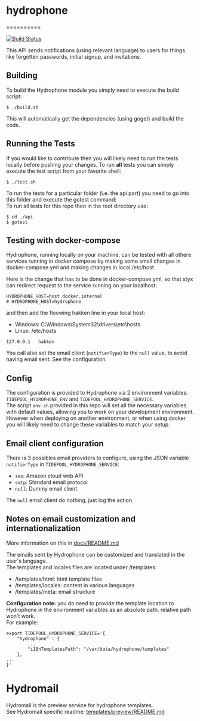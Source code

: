 # hydrophone
==========

[![Build Status](https://travis-ci.com/tidepool-org/hydrophone.png)](https://travis-ci.com/tidepool-org/hydrophone)

This API sends notifications (using relevant language) to users for things like forgotten passwords, initial signup, and invitations.  

## Building
To build the Hydrophone module you simply need to execute the build script:  

```
$ ./build.sh
```
This will automatically get the dependencies (using goget) and build the code. 


## Running the Tests
If you would like to contribute then you will likely need to run the tests locally before pushing your changes. 
To run **all** tests you can simply execute the test script from your favorite shell:

`$ ./test.sh`  

To run the tests for a particular folder (i.e. the api part) you need to go into this folder and execute the gotest command:  
To run all tests for this repo then in the root directory use:

```
$ cd ./api
$ gotest
```

## Testing with docker-compose 

Hydrophone, running locally on your machine, can be tested with all othere services running in docker compose by making some small changes in docker-compose.yml and making changes in local /etc/host

Here is the change that has to be done in docker-compose.yml, so that styx can redirect request to the service running on your localhost: 
```
HYDROPHONE_HOST=host.docker.internal
# HYDROPHONE_HOST=hydrophone
```

and then add the floowing hakken line in your local host:
- Windows: C:\Windows\System32\drivers\etc\hosts
- Linux: /etc/hosts

```
127.0.0.1   hakken
```

You call also set the email client (`notifierType`) to the `null` value, to avoid having email sent. See the configuration.

## Config
The configuration is provided to Hydrophone via 2 environment variables: `TIDEPOOL_HYDROPHONE_ENV` and `TIDEPOOL_HYDROPHONE_SERVICE`.  
The script `env.sh` provided in this repo will set all the necessary variables with default values, allowing you to work on your development environment. However when deploying on another environment, or when using docker you will likely need to change these variables to match your setup.  

## Email client configuration
There is 3 possibles email providers to configure, using the JSON variable `notifierType` in `TIDEPOOL_HYDROPHONE_SERVICE`:
- `ses`: Amazon cloud web API
- `smtp`: Standard email protocol
- `null`: Dummy email client

The `null` email client do nothing, just log the action.

## Notes on email customization and internationalization
More information on this in [docs/README.md](docs/README.md)

The emails sent by Hydrophone can be customized and translated in the user's language.  
The templates and locales files are located under /templates:
* /templates/html: html template files
* /templates/locales: content in various languages
* /templates/meta: email structure

**Configuration note:** you do need to provide the template location to Hydrophone in the environment variables as an absolute path. relative path won't work.  
For example:  
```
export TIDEPOOL_HYDROPHONE_SERVICE='{
    "hydrophone" : {
        ...
        "i18nTemplatesPath": "/var/data/hydrophone/templates"
    },
...
}'
```

# Hydromail
Hydromail is the preview service for hydrophone templates.  
See Hydromail specific readme: [templates/preview/README.md](templates/preview/README.md)